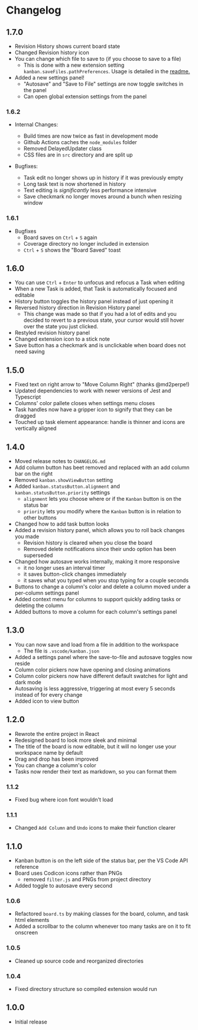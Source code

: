 # Changelog

## 1.7.0

-   Revision History shows current board state
-   Changed Revision history icon
-   You can change which file to save to (if you choose to save to a file)
    -   This is done with a new extension setting `kanban.saveFiles.pathPreferences`. Usage is detailed in the [readme.](README.md)
-   Added a new settings panel!
    -   "Autosave" and "Save to File" settings are now toggle switches in the panel
    -   Can open global extension settings from the panel

### 1.6.2

-   Internal Changes:

    -   Build times are now twice as fast in development mode
    -   Github Actions caches the `node_modules` folder
    -   Removed DelayedUpdater class
    -   CSS files are in `src` directory and are split up

-   Bugfixes:
    -   Task edit no longer shows up in history if it was previously empty
    -   Long task text is now shortened in history
    -   Text editing is _significantly_ less performance intensive
    -   Save checkmark no longer moves around a bunch when resizing window

### 1.6.1

-   Bugfixes
    -   Board saves on `Ctrl` + `S` again
    -   Coverage directory no longer included in extension
    -   `Ctrl` + `S` shows the "Board Saved" toast

## 1.6.0

-   You can use `Ctrl` + `Enter` to unfocus and refocus a Task when editing
-   When a new Task is added, that Task is automatically focused and editable
-   History button toggles the history panel instead of just opening it
-   Reversed history direction in Revision History panel
    -   This change was made so that if you had a lot of edits and you decided to revert to a previous state, your cursor would still hover over the state you just clicked.
-   Restyled revision history panel
-   Changed extension icon to a stick note
-   Save button has a checkmark and is unclickable when board does not need saving

## 1.5.0

-   Fixed text on right arrow to "Move Column Right" (thanks @md2perpe!)
-   Updated dependencies to work with newer versions of Jest and Typescript
-   Columns' color pallete closes when settings menu closes
-   Task handles now have a gripper icon to signify that they can be dragged
-   Touched up task element appearance: handle is thinner and icons are vertically aligned

## 1.4.0

-   Moved release notes to `CHANGELOG.md`
-   Add column button has beet removed and replaced with an add column bar on the right
-   Removed `kanban.showViewButton` setting
-   Added `kanban.statusButton.alignment` and `kanban.statusButton.priority` settings
    -   `alignment` lets you choose where or if the `Kanban` button is on the status bar
    -   `priority` lets you modify where the `Kanban` button is in relation to other buttons
-   Changed how to add task button looks
-   Added a revision history panel, which allows you to roll back changes you made
    -   Revision history is cleared when you close the board
    -   Removed delete notifications since their undo option has been superseded
-   Changed how autosave works internally, making it more responsive
    -   it no longer uses an interval timer
    -   it saves button-click changes immediately
    -   it saves what you typed when you stop typing for a couple seconds
-   Buttons to change a column's color and delete a column moved under a per-column settings panel
-   Added context menu for columns to support quickly adding tasks or deleting the column
-   Added buttons to move a column for each column's settings panel

## 1.3.0

-   You can now save and load from a file in addition to the workspace
    -   The file is `.vscode/kanban.json`
-   Added a settings panel where the save-to-file and autosave toggles now reside
-   Column color pickers now have opening and closing animations
-   Column color pickers now have different default swatches for light and dark mode
-   Autosaving is less aggressive, triggering at most every 5 seconds instead of for every change
-   Added icon to view button

## 1.2.0

-   Rewrote the entire project in React
-   Redesigned board to look more sleek and minimal
-   The title of the board is now editable, but it will no longer use your workspace name by default
-   Drag and drop has been improved
-   You can change a column's color
-   Tasks now render their text as markdown, so you can format them

### 1.1.2

-   Fixed bug where icon font wouldn't load

### 1.1.1

-   Changed `Add Column` and `Undo` icons to make their function clearer

## 1.1.0

-   Kanban button is on the left side of the status bar, per the VS Code API reference
-   Board uses Codicon icons rather than PNGs
    -   removed `filter.js` and PNGs from project directory
-   Added toggle to autosave every second

### 1.0.6

-   Refactored `board.ts` by making classes for the board, column, and task html elements
-   Added a scrollbar to the column whenever too many tasks are on it to fit onscreen

### 1.0.5

-   Cleaned up source code and reorganized directories

### 1.0.4

-   Fixed directory structure so compiled extension would run

## 1.0.0

-   Initial release

